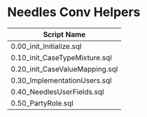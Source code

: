 # Needles Conv Helpers

| Script Name |
|-------------|
| 0.00_init_Initialize.sql |
| 0.10_init_CaseTypeMixture.sql |
| 0.20_init_CaseValueMapping.sql |
| 0.30_ImplementationUsers.sql |
| 0.40_NeedlesUserFields.sql |
| 0.50_PartyRole.sql |
